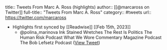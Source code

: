 title:: Tweets From Marc A. Ross (highlights)
author:: [[@marcaross on Twitter]]
full-title:: "Tweets From Marc A. Ross"
category:: #tweets
url:: https://twitter.com/marcaross

- Highlights first synced by [[Readwise]] [[Feb 15th, 2023]]
	- @polina_marinova Ink Stained Wretches
	  The Rest Is Politics
	  The Human Risk Podcast
	  What We Wore
	  Commentary Magazine Podcast
	  The Bob Lefsetz Podcast ([View Tweet](https://twitter.com/marcaross/status/1625586293114560515))